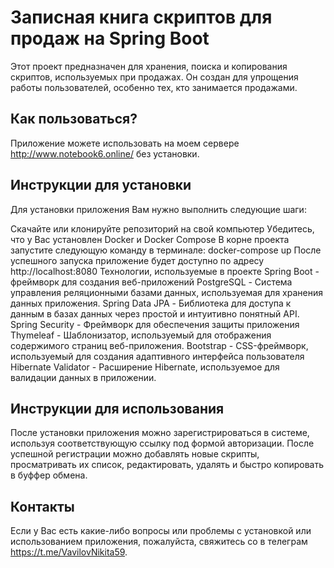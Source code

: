 # Записная книга скриптов для продаж на Spring Boot
Этот проект предназначен для хранения, поиска и копирования скриптов, используемых при продажах. Он создан для упрощения работы пользователей, особенно тех, кто занимается продажами.

## Как пользоваться?
Приложение можете использовать на моем сервере http://www.notebook6.online/ без установки. 

## Инструкции для установки
Для установки приложения Вам нужно выполнить следующие шаги: 

Скачайте или клонируйте репозиторий на свой компьютер
Убедитесь, что у Вас установлен Docker и Docker Compose
В корне проекта запустите следующую команду в терминале:
docker-compose up
После успешного запуска приложение будет доступно по адресу http://localhost:8080
Технологии, используемые в проекте
Spring Boot - фреймворк для создания веб-приложений
PostgreSQL - Система управления реляционными базами данных, используемая для хранения данных приложения.
Spring Data JPA - Библиотека для доступа к данным в базах данных через простой и интуитивно понятный API.
Spring Security - Фреймворк для обеспечения защиты приложения
Thymeleaf - Шаблонизатор, используемый для отображения содержимого страниц веб-приложения.
Bootstrap - CSS-фреймворк, используемый для создания адаптивного интерфейса пользователя
Hibernate Validator - Расширение Hibernate, используемое для валидации данных в приложении.
## Инструкции для использования
После установки приложения можно зарегистрироваться в системе, используя соответствующую ссылку под формой авторизации.
После успешной регистрации можно добавлять новые скрипты, просматривать их список, редактировать, удалять и быстро копировать в буффер обмена.
## Контакты
Если у Вас есть какие-либо вопросы или проблемы с установкой или использованием приложения, пожалуйста, свяжитесь со в телеграм https://t.me/VavilovNikita59.
